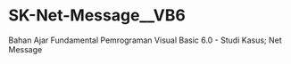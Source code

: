 # SK-Net-Message__VB6
Bahan Ajar Fundamental Pemrograman Visual Basic 6.0 - Studi Kasus; Net Message
